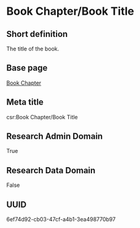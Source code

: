 # Book Chapter/Book Title
## Short definition
The title of the book.
## Base page
[Book Chapter](https://github.com/EuroCRIS/CASRAI-Dictionairies/blob/main/Objects/Book%20Chapter.md)
## Meta title
csr:Book Chapter/Book Title
## Research Admin Domain
True
## Research Data Domain
False
## UUID
6ef74d92-cb03-47cf-a4b1-3ea498770b97
